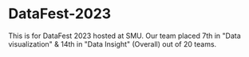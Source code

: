 # DataFest-2023

This is for DataFest 2023 hosted at SMU. Our team placed 7th in "Data visualization" & 14th in "Data Insight" (Overall) out of 20 teams.
